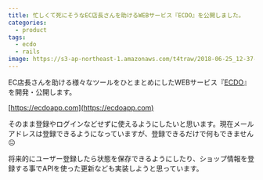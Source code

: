 ```yaml
---
title: 忙しくて死にそうなEC店長さんを助けるWEBサービス『ECDO』を公開しました。
categories:
  - product
tags:
  - ecdo
  - rails
image: https://s3-ap-northeast-1.amazonaws.com/t4traw/2018-06-25_12-37-38.png
---
```


EC店長さんを助ける様々なツールをひとまとめにしたWEBサービス『[ECDO](https://ecdoapp.com)』を開発・公開します。

<!--more-->

[https://ecdoapp.com](https://ecdoapp.com)

そのまま登録やログインなどせずに使えるようにしたいと思います。現在メールアドレスは登録できるようになっていますが、登録できるだけで何もできません😐

将来的にユーザー登録したら状態を保存できるようにしたり、ショップ情報を登録する事でAPIを使った更新なども実装しようと思っています。
